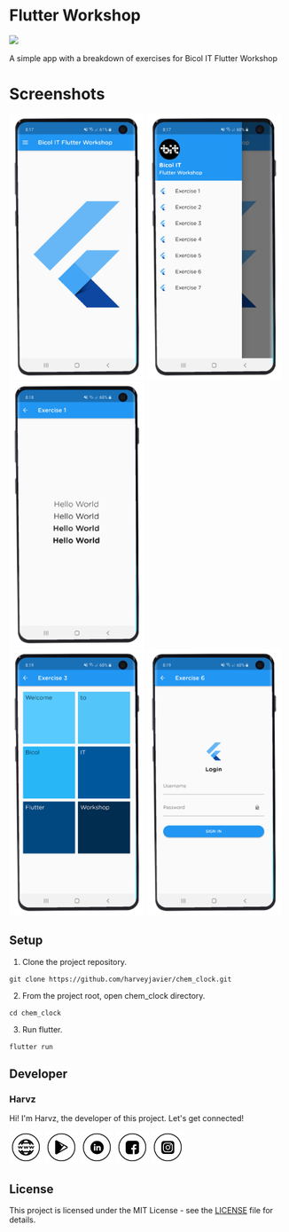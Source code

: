 # Flutter Workshop

<img src="raw/poster.jpg">

A simple app with a breakdown of exercises for Bicol IT Flutter Workshop

# Screenshots

<span>
	<img height="480px" src="raw/sc1.png">
	<img height="480px" src="raw/sc2.png">
	<img height="480px" src="raw/sc3.png">
</span><br/>
<span>
	<img height="480px" src="raw/sc4.png">
	<img height="480px" src="raw/sc5.png">
</span><br/>

## Setup

1. Clone the project repository.

```
git clone https://github.com/harveyjavier/chem_clock.git
```

2. From the project root, open chem_clock directory.

```
cd chem_clock
```

3. Run flutter.

```
flutter run
```

## Developer

### Harvz

Hi! I'm Harvz, the developer of this project. Let's get connected!

<a href="https://harveyjavier.github.io"><img src="raw/website-icon.png" width="60"></a>
<a href="https://play.google.com/store/apps/dev?id=4935714394750436171"><img src="raw/play-store-icon.png" width="60"></a>
<a href="https://www.linkedin.com/in/harvz/"><img src="raw/linkedin-icon.png" width="60"></a>
<a href="https://www.facebook.com/harvzjavier"><img src="raw/facebook-icon.png" width="60"></a>
<a href="https://www.instagram.com/harvzjavier/"><img src="raw/instagram-icon.png" width="60"></a>

## License

This project is licensed under the MIT License - see the [LICENSE](LICENSE) file for details.